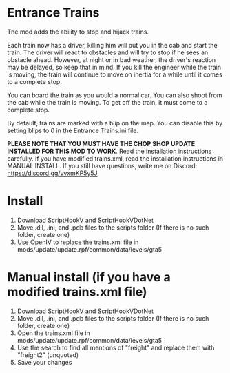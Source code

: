 # Entrance Trains
The mod adds the ability to stop and hijack trains.

Each train now has a driver, killing him will put you in the cab and start the train. The driver will react to obstacles and will try to stop if he sees an obstacle ahead. However, at night or in bad weather, the driver's reaction may be delayed, so keep that in mind. If you kill the engineer while the train is moving, the train will continue to move on inertia for a while until it comes to a complete stop.

You can board the train as you would a normal car. You can also shoot from the cab while the train is moving. To get off the train, it must come to a complete stop.

By default, trains are marked with a blip on the map. You can disable this by setting blips to 0 in the Entrance Trains.ini file.

**PLEASE NOTE THAT YOU MUST HAVE THE CHOP SHOP UPDATE INSTALLED FOR THIS MOD TO WORK**. Read the installation instructions carefully. If you have modified trains.xml, read the installation instructions in MANUAL INSTALL. If you still have questions, write me on Discord: https://discord.gg/vvxmKP5y5J

# Install
1. Download ScriptHookV and ScriptHookVDotNet
2. Move .dll, .ini, and .pdb files to the scripts folder (If there is no such folder, create one)
3. Use OpenIV to replace the trains.xml file in mods/update/update.rpf/common/data/levels/gta5


# Manual install (if you have a modified trains.xml file)

1. Download ScriptHookV and ScriptHookVDotNet
2. Move .dll, .ini, and .pdb files to the scripts folder (If there is no such folder, create one)
3. Open the trains.xml file in mods/update/update.rpf/common/data/levels/gta5
4. Use the search to find all mentions of "freight" and replace them with "freight2" (unquoted)
5. Save your changes
